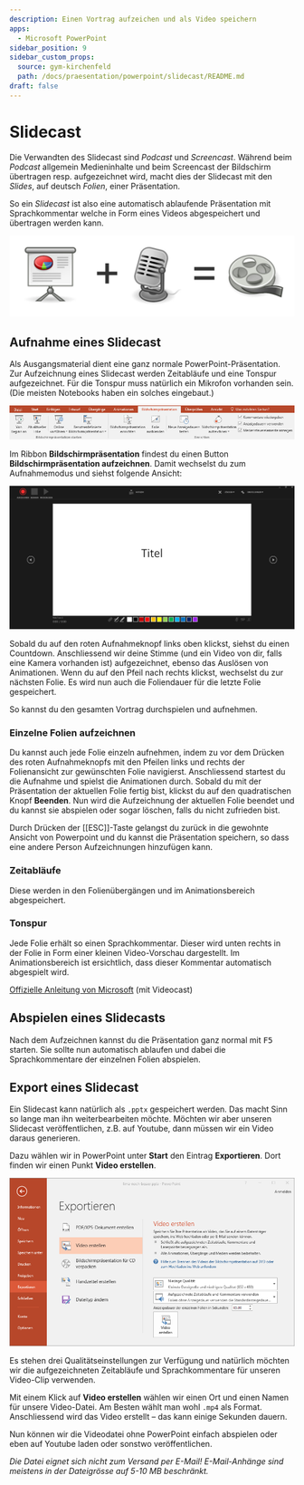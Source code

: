```yaml
---
description: Einen Vortrag aufzeichen und als Video speichern
apps:
  - Microsoft PowerPoint
sidebar_position: 9
sidebar_custom_props:
  source: gym-kirchenfeld
  path: /docs/praesentation/powerpoint/slidecast/README.md
draft: false
---
```


# Slidecast



Die Verwandten des Slidecast sind *Podcast* und *Screencast*. Während beim *Podcast* allgemein Medieninhalte und beim Screencast der Bildschirm übertragen resp. aufgezeichnet wird, macht dies der Slidecast mit den *Slides*, auf deutsch *Folien*, einer Präsentation.

So ein *Slidecast* ist also eine automatisch ablaufende Präsentation mit Sprachkommentar welche in Form eines Videos abgespeichert und übertragen werden kann.

![Slidecast: Präsentation und Ton als Film abgespielt](./images/slidecast.jpg)


## Aufnahme eines Slidecast
Als Ausgangsmaterial dient eine ganz normale PowerPoint-Präsentation. Zur Aufzeichnung eines Slidecast werden Zeitabläufe und eine Tonspur aufgezeichnet. Für die Tonspur muss natürlich ein Mikrofon vorhanden sein. (Die meisten Notebooks haben ein solches eingebaut.)

![Screenshot Ribbon «Bildschirmpräsentation»](./images/ribbon.png)

Im Ribbon __Bildschirmpräsentation__ findest du einen Button __Bildschirmpräsentation aufzeichnen__. Damit wechselst du zum Aufnahmemodus und siehst folgende Ansicht:

!["Ansicht zur Steuerung der Aufzeichnung"](./images/record.png)

Sobald du auf den roten Aufnahmeknopf links oben klickst, siehst du einen Countdown. Anschliessend wir deine Stimme (und ein Video von dir, falls eine Kamera vorhanden ist) aufgezeichnet, ebenso das Auslösen von Animationen. Wenn du auf den Pfeil nach rechts klickst, wechselst du zur nächsten Folie. Es wird nun auch die Foliendauer für die letzte Folie gespeichert.

So kannst du den gesamten Vortrag durchspielen und aufnehmen.

### Einzelne Folien aufzeichnen
Du kannst auch jede Folie einzeln aufnehmen, indem zu vor dem Drücken des roten Aufnahmeknopfs mit den Pfeilen links und rechts der Folienansicht zur gewünschten Folie navigierst. Anschliessend startest du die Aufnahme und spielst die Animationen durch. Sobald du mit der Präsentation der aktuellen Folie fertig bist, klickst du auf den quadratischen Knopf __Beenden__. Nun wird die Aufzeichnung der aktuellen Folie beendet und du kannst sie abspielen oder sogar löschen, falls du nicht zufrieden bist.

Durch Drücken der [[ESC]]-Taste gelangst du zurück in die gewohnte Ansicht von Powerpoint und du kannst die Präsentation speichern, so dass eine andere Person Aufzeichnungen hinzufügen kann.

### Zeitabläufe
Diese werden in den Folienübergängen und im Animationsbereich abgespeichert.

### Tonspur
Jede Folie erhält so einen Sprachkommentar. Dieser wird unten rechts in der Folie in Form einer kleinen Video-Vorschau dargestellt. Im Animationsbereich ist ersichtlich, dass dieser Kommentar automatisch abgespielt wird.

[Offizielle Anleitung von Microsoft](https://support.office.com/de-de/article/aufzeichnen-einer-bildschirmpr%C3%A4sentation-mit-kommentaren-und-folienanzeigedauern-0b9502c6-5f6c-40ae-b1e7-e47d8741161c#OfficeVersion=Windows) (mit Videocast)


## Abspielen eines Slidecasts
Nach dem Aufzeichnen kannst du die Präsentation ganz normal mit <kbd>F5</kbd> starten. Sie sollte nun automatisch ablaufen und dabei die Sprachkommentare der einzelnen Folien abspielen.



## Export eines Slidecast
Ein Slidecast kann natürlich als `.pptx` gespeichert werden. Das macht Sinn so lange man ihn weiterbearbeiten möchte. Möchten wir aber unseren Slidecast veröffentlichen, z.B. auf Youtube, dann müssen wir ein Video daraus generieren.

Dazu wählen wir in PowerPoint unter __Start__ den Eintrag __Exportieren__. Dort finden wir einen Punkt __Video erstellen__.

![«Exportieren»](./images/export.png)

Es stehen drei Qualitätseinstellungen zur Verfügung und natürlich möchten wir die aufgezeichneten Zeitabläufe und Sprachkommentare für unseren Video-Clip verwenden.

Mit einem Klick auf __Video erstellen__ wählen wir einen Ort und einen Namen für unsere Video-Datei. Am Besten wählt man wohl `.mp4` als Format. Anschliessend wird das Video erstellt – das kann einige Sekunden dauern.

Nun können wir die Videodatei ohne PowerPoint einfach abspielen oder eben auf Youtube laden oder sonstwo veröffentlichen.

*Die Datei eignet sich nicht zum Versand per E-Mail! E-Mail-Anhänge sind meistens in der Dateigrösse auf 5-10 MB beschränkt.*
